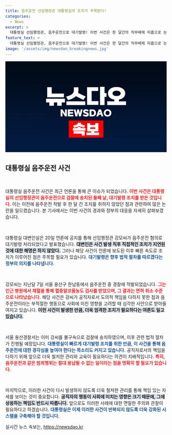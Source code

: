 ```yaml
---
title: 음주운전 선임행정관 대통령실의 조치가 주목받다!
categories:
  - News
excerpt: >
  대통령실 선임행정관, 음주운전으로 대기발령! 이번 사건은 한 달간의 직무배제 미흡으로 논란을 일으키며, 법적 조치가 이어질 예정이다. 클릭하고 자세한 이야기를 확인해보세요!
feature_text: >
  대통령실 선임행정관, 음주운전으로 대기발령! 이번 사건은 한 달간의 직무배제 미흡으로 논란을 일으키며, 법적 조치가 이어질 예정이다. 클릭하고 자세한 이야기를 확인해보세요!
image: '/assets/img/newsdao_breakingnews.jpg'
---
```


<p><img src="/assets/img/newsdao_breakingnews.jpg" alt="ontimetimes 속보" /></p>

<h2 data-ke-size="size26">대통령실 음주운전 사건</h2>

<p data-ke-size="size16">&nbsp;</p>

<p>대통령실 음주운전 사건은 최근 언론을 통해 큰 이슈가 되었습니다. <b><span style="color: #ee2323;">이번 사건은 대통령실의 선임행정관이 음주운전으로 검찰에 송치된 둘째 날, 대기발령 조치를 받은 것입니다.</span></b> 이는 이전에 음주운전 적발 후 한 달 간 조치를 취하지 않았던 점과 관련하여 많은 논란을 일으켰습니다. 본 기사에서는 이번 사건의 경과와 정부의 대응을 자세히 살펴보겠습니다.</p>

<p data-ke-size="size16">&nbsp;</p>

<p>대통령실 대변인실은 20일 언론에 공지를 통해 선임행정관 강모씨가 음주운전 혐의로 대기발령 처리되었다고 발표했습니다. <b><span style="background-color: #21538527;">대변인은 사건 발생 직후 직접적인 조치가 지연된 것에 대한 해명은 하지 않았다.</span></b> 그러나 해당 사건이 언론에 보도된 이후 빠른 속도로 조치가 이루어진 점은 주목할 필요가 있습니다. <b><span style="color: #1a5490;">대기발령은 향후 법적 절차를 따르겠다는 정부의 의지를 나타냅니다.</span></b></p>

<p data-ke-size="size16">&nbsp;</p>

<p>강모씨는 지난달 7일 서울 용산구 한남동에서 음주운전 중 경찰에 적발되었습니다. <b><span style="color: #ee2323;">그는 인근 병원에서 채혈을 통해 혈중알코올농도 검사를 받았으며, 그 결과는 면허 취소 수준으로 나타났습니다.</span></b> 해당 사건은 강씨가 공직자로서 도의적 책임을 다하지 못한 점과 음주운전이라는 부적절한 행동으로 사회에 미친 영향을 고려할 때 심각한 사안으로 받아들여지고 있습니다. <b><span style="background-color: #21538527;">이런 사건이 발생한 만큼, 더욱 엄격한 조치가 필요하다는 여론도 일고 있습니다.</span></b></p>

<p data-ke-size="size16">&nbsp;</p>

<p>서울 용산경찰서는 이미 강씨를 불구속으로 검찰에 송치하였으며, 이후 관련 법적 절차가 진행될 예정입니다. <b><span style="color: #1a5490;">대통령실이 빠르게 대기발령 조치를 취한 만큼, 이 사건을 통해 음주운전에 대한 경각심을 높여야 한다는 목소리도 커지고 있습니다.</span></b> 공직자로서의 책임을 다하기 위해 앞으로 더욱 철저한 관리와 교육이 필요하다는 의견이 지배적입니다. <b><span style="color: #ee2323;">특히, 음주운전과 같은 범죄행위는 절대 용납될 수 없는 일이라는 점을 명확히 할 필요가 있습니다.</span></b></p>

<p data-ke-size="size16">&nbsp;</p>

<p>마지막으로, 이러한 사건이 다시 발생하지 않도록 더욱 철저한 관리를 통해 책임 있는 자세를 보이는 것이 중요합니다. <b><span style="background-color: #21538527;">공직자의 행동이 사회에 미치는 영향은 크기 때문에, 그에 상응하는 책임도 반드시 따릅니다.</span></b> 앞으로도 이러한 사례에 대한 면밀한 주의와 관찰이 필요하다고 하겠습니다. <b><span style="color: #1a5490;">대통령실은 이제 이러한 사건이 반복되지 않도록 더욱 강화된 시스템을 구축해야 할 것입니다.</span></b></p>
실시간 뉴스 속보는, <a href="https://newsdao.kr" rel="dofollow">https://newsdao.kr</a>


